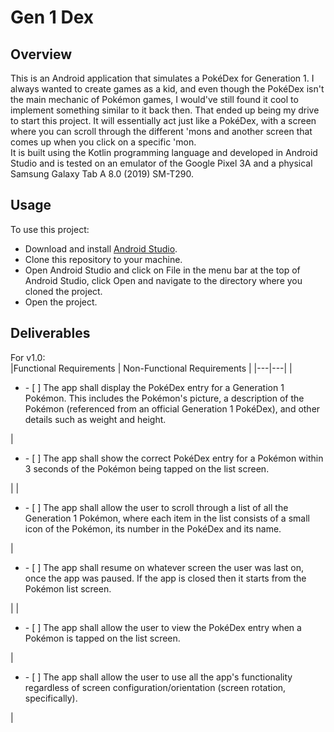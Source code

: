 # Gen 1 Dex
## Overview
This is an Android application that simulates a PokéDex for Generation 1. I always wanted to create games as a kid, and even though the PokéDex isn't the main mechanic of Pokémon games, I would've still found it cool to implement something similar to it back then. That ended up being my drive to start this project. It will essentially act just like a PokéDex, with a screen where you can scroll through the different 'mons and another screen that comes up when you click on a specific 'mon.  
It is built using the Kotlin programming language and developed in Android Studio and is tested on an emulator of the Google Pixel 3A and a physical Samsung Galaxy Tab A 8.0 (2019) SM-T290.

## Usage
To use this project:
- Download and install [Android Studio](https://developer.android.com/studio).
- Clone this repository to your machine.
- Open Android Studio and click on File in the menu bar at the top of Android Studio, click Open and navigate to the directory where you cloned the project.
- Open the project.

## Deliverables
For v1.0:  
|Functional Requirements | Non-Functional Requirements |
|---|---|
| <ul><li>- [ ] The app shall display the PokéDex entry for a Generation 1 Pokémon. This includes the Pokémon's picture, a description of the Pokémon (referenced from an official Generation 1 PokéDex), and other details such as weight and height.</ul></li> | <ul><li>- [ ] The app shall show the correct PokéDex entry for a Pokémon within 3 seconds of the Pokémon being tapped on the list screen.</ul></li> |
| <ul><li>- [ ] The app shall allow the user to scroll through a list of all the Generation 1 Pokémon, where each item in the list consists of a small icon of the Pokémon, its number in the PokéDex and its name.</ul></li> | <ul><li>- [ ] The app shall resume on whatever screen the user was last on, once the app was paused. If the app is closed then it starts from the Pokémon list screen.</ul></li> |
| <ul><li>- [ ] The app shall allow the user to view the PokéDex entry when a Pokémon is tapped on the list screen.</ul></li> | <ul><li>- [ ] The app shall allow the user to use all the app's functionality regardless of screen configuration/orientation (screen rotation, specifically).</ul></li> |
